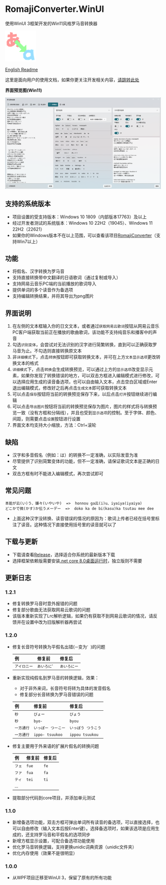 # RomajiConverter.WinUI

使用WinUI 3框架开发的Win11风格罗马音转换器

![](/doc/icon.png)

[English Readme](https://github.com/xyh20180101/RomajiConverter.WinUI/blob/main/doc/README-en.md)

这里是面向用户的使用文档，如果你更关注开发相关内容，[请跳转此处](https://github.com/xyh20180101/RomajiConverter.WinUI/blob/main/doc/README-dev-cn.md)

**界面预览图(Win11)**

![](/doc/preview.png)

## 支持的系统版本
- 项目设置的受支持版本：Windows 10 1809（内部版本17763）及以上
- 经过开发者测试的系统版本：Windows 10 22H2（19045）、Windows 11 22H2（22621）
- 如果你的Windows版本不在以上范围，可以查看该项目[RomajiConverter](https://github.com/xyh20180101/RomajiConverter)（支持Win7以上）

## 功能
- 将假名、汉字转换为罗马音
- 支持直接转换带中文翻译的日语歌词（通过复制或导入）
- 支持网易云音乐PC端的当前播放的歌词导入
- 提供单词的多个读音作为备选项
- 支持编辑转换结果，并将其导出为png图片

## 界面说明
1. 在左侧的文本框输入你的日文文本，或者通过`获取网易云歌词`按钮从网易云音乐PC客户端获取当前正在播放的歌曲歌词，该功能不支持纯音乐和播客中的声音
2. 勾选`识别变体`，会尝试对无法识别的汉字进行简繁转换，直到可以正确获取罗马音为止。不勾选则直接转换原文本
3. 非`详细模式`下，点击`转换`按钮即可获取转换文本，并可在上方`文本显示选项`更改转换文本的格式
4. `详细模式`下，点击`转换`会生成转换预览，可以通过上方的`显示选项`改变显示元素，如果你发现了转换错误的地方，可以双击方框进入编辑模式进行修改，可以选择应用生成的读音备选项，也可以自由输入文本，点击空白区域或Enter退出编辑模式，修改好之后再点击`生成文本`即可获取转换文本
5. 可以点击`保存`按钮将当前的转换预览保存下来，以后点击`打开`按钮继续进行编辑
6. 可以点击`导出图片`按钮将当前的转换预览保存为图片，图片的样式将与转换预览一致（没有方框和分隔线），并且也受到`显示选项`的控制。至于字体、颜色、间距，则需要点击`设置`按钮进行设置
7. 界面文本均支持大小缩放，方法：Ctrl+滚轮

## 缺陷
- 汉字和多音假名（例如：は）的转换不一定准确，以实际发音为准
- 尽管提供了识别简繁变体的功能，但不一定准确，请保证歌词文本是正确的日文
- 双击方框有时不能进入编辑模式，再次尝试即可

## 常见问题
```
本能が云(い)う、嫌々(いやいや)  =>  honnou ga云(i)u、iyaiya(iyaiya)
どこかで微(かす)か伝うメーデー  =>  doko ka de bi(kasu)ka tsutau mee dee
```
- 上面这种汉字没转换、读音错误的情况的原因为：歌词上传者已经在括号里标注了读音。这种情况下直接使用括号里的读音就可以了

## 下载与更新
- 下载请查看[Release](https://github.com/xyh20180101/RomajiConverter.WinUI/releases)，选择适合你系统的最新版本下载
- 选择框架依赖版需要安装[.net core 8.0桌面运行时](https://dotnet.microsoft.com/zh-cn/download/dotnet/8.0)，独立版则不需要

## 更新日志

### 1.2.1
- 修复转换罗马音时意外报错的问题
- 修复部分歌曲无法获取网易云歌词的问题
- 该版本重新实现了Lrc解析逻辑，如果仍有获取不到网易云歌词的情况，请反馈并在设置中改为旧版解析器再尝试

### 1.2.0
- 修复长音符号转换为平假名出错(`ー`变为`゜`)的问题

    | 例 | 修复前 | 修复后 |
    | - | - | - |
    | `アイロニー` | `あいろに゜` | `あいろにー` |

- 重新实现纯假名到罗马音的转换逻辑，效果：

    - 对于非外来词，长音符号将转为具体的发音假名
    - 修复部分长音转换为罗马音错误的问题

    | 例 | 修复前 | 修复后 |
    | - | - | - |
    | `秒` | `びょー` | `びょう` |
    | `秒` | `byo-` | `byou` |
    | `一方通行` | `いっぽー つーこー` | `いっぽう つうこう` |
    | `一方通行` | `ippo- tsuukoo` | `ippou tsuukou` |

- 修复主要用于外来语的扩展片假名的转换问题

    | 例 | 修复前 | 修复后 |
    | - | - | - |
    | `フェ` | `fue` | `fe` |
    | `ファ` | `fua` | `fa` |
    | `ティ` | `tei` | `ti` |
    | ... |

- 提取部分代码到core项目，并添加单元测试

### 1.1.0
- 新增备选项功能，双击方框可弹出单词所有读音的备选项，可以直接选择，也可以自由修改（输入文本后按Enter键）。选择备选项时，如果该选项是应用生成的，还支持罗马音和平假名的选项同步
- 新增方框显示设置，可配合备选项功能使用
- 优化罗马音转换逻辑，支持更换unidic词典资源（unidic文件夹）
- 优化内存使用（效果不是很明显）

### 1.0.0
- 从WPF项目迁移至WinUI 3，保留了原有的所有功能